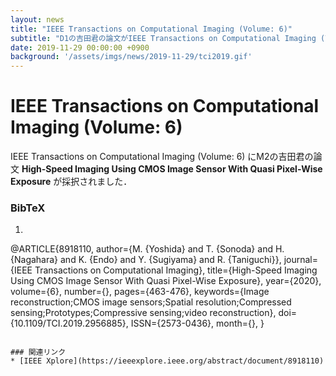 ```yaml
---
layout: news
title: "IEEE Transactions on Computational Imaging (Volume: 6)"
subtitle: "D1の吉田君の論文がIEEE Transactions on Computational Imaging (Volume: 6) に採択されました．"
date: 2019-11-29 00:00:00 +0900
background: '/assets/imgs/news/2019-11-29/tci2019.gif'
---
```


# IEEE Transactions on Computational Imaging (Volume: 6)
IEEE Transactions on Computational Imaging (Volume: 6) にM2の吉田君の論文 **High-Speed Imaging Using CMOS Image Sensor With Quasi Pixel-Wise Exposure** が採択されました．

### BibTeX
1. ```bibtex
@ARTICLE{8918110,
  author={M. {Yoshida} and T. {Sonoda} and H. {Nagahara} and K. {Endo} and Y. {Sugiyama} and R. {Taniguchi}},
  journal={IEEE Transactions on Computational Imaging},
  title={High-Speed Imaging Using CMOS Image Sensor With Quasi Pixel-Wise Exposure},
  year={2020},
  volume={6},
  number={},
  pages={463-476},
  keywords={Image reconstruction;CMOS image sensors;Spatial resolution;Compressed sensing;Prototypes;Compressive sensing;video reconstruction},
  doi={10.1109/TCI.2019.2956885},
  ISSN={2573-0436},
  month={},
}
```

### 関連リンク
* [IEEE Xplore](https://ieeexplore.ieee.org/abstract/document/8918110)

